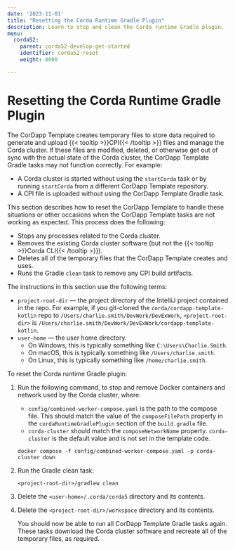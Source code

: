 ```yaml
---
date: '2023-11-01'
title: "Resetting the Corda Runtime Gradle Plugin"
description: Learn to stop and clean the Corda runtime Gradle plugin.
menu:
  corda52:
    parent: corda52-develop-get-started
    identifier: corda52-reset
    weight: 8000

---
```

# Resetting the Corda Runtime Gradle Plugin

The CorDapp Template creates temporary files to store data required to generate and upload {{< tooltip >}}CPI{{< /tooltip >}} files and manage the Corda cluster.
If these files are modified, deleted, or otherwise get out of sync with the actual state of the Corda cluster, the CorDapp Template Gradle tasks may not function correctly.
For example:

* A Corda cluster is started without using the `startCorda` task or by running `startCorda` from a different CorDapp Template repository.
* A CPI file is uploaded without using the CorDapp Template Gradle task.

This section describes how to reset the CorDapp Template to handle these situations or other occasions when the CorDapp Template tasks are not working as expected.
This process does the following:

* Stops any processes related to the Corda cluster.
* Removes the existing Corda cluster software (but not the {{< tooltip >}}Corda CLI{{< /tooltip >}}).
* Deletes all of the temporary files that the CorDapp Template creates and uses.
* Runs the Gradle `clean` task to remove any CPI build artifacts.

The instructions in this section use the following terms:

* `project-root-dir` — the project directory of the IntelliJ project contained in the repo.
   For example, if you git-cloned the `corda/cordapp-template-kotlin` repo to `/Users/charlie.smith/DevWork/DevExWork`, `<project-root-dir>` is `/Users/charlie.smith/DevWork/DevExWork/cordapp-template-kotlin`.
* `user-home` — the user home directory.
  * On Windows, this is typically something like `C:\Users\Charlie.Smith`.
  * On macOS, this is typically something like `/Users/charlie.smith`.
  * On Linux, this is typically something like `/home/charlie.smith`.

To reset the Corda runtime Gradle plugin:

1. Run the following command, to stop and remove Docker containers and network used by the Corda cluster, where:
   * `config/combined-worker-compose.yaml` is the path to the compose file. This should match the value of the `composeFilePath` property in the `cordaRuntimeGradlePlugin` section of the `build.gradle` file.
   * `corda-cluster` should match the `composeNetworkName` property. `corda-cluster` is the default value and is not set in the template code.

   ```shell
   docker compose -f config/combined-worker-compose.yaml -p corda-cluster down
   ```
   
1. Run the Gradle clean task:
   ```shell
   <project-root-dir>/gradlew clean
   ```
1. Delete the `<user-home>/.corda/corda5` directory and its contents.

1. Delete the `<project-root-dir>/workspace` directory and its contents.

   You should now be able to run all CorDapp Template Gradle tasks again. These tasks download the Corda cluster software and recreate all of the temporary files, as required.
